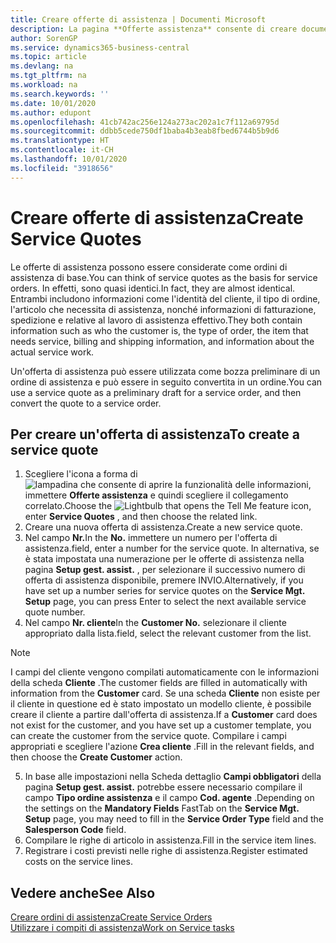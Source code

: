 ```yaml
---
title: Creare offerte di assistenza | Documenti Microsoft
description: La pagina **Offerte assistenza** consente di creare documenti in cui vengono immesse informazioni relative a un servizio di assistenza, ad esempio riparazione e manutenzione, svolto su articoli in assistenza su richiesta del cliente. Un'offerta di assistenza può essere utilizzata come bozza preliminare di un ordine di assistenza e può essere in seguito convertita in un ordine.
author: SorenGP
ms.service: dynamics365-business-central
ms.topic: article
ms.devlang: na
ms.tgt_pltfrm: na
ms.workload: na
ms.search.keywords: ''
ms.date: 10/01/2020
ms.author: edupont
ms.openlocfilehash: 41cb742ac256e124a273ac202a1c7f112a69795d
ms.sourcegitcommit: ddbb5cede750df1baba4b3eab8fbed6744b5b9d6
ms.translationtype: HT
ms.contentlocale: it-CH
ms.lasthandoff: 10/01/2020
ms.locfileid: "3918656"
---
```

# <a name="create-service-quotes"></a><span data-ttu-id="df583-104">Creare offerte di assistenza</span><span class="sxs-lookup"><span data-stu-id="df583-104">Create Service Quotes</span></span>
<span data-ttu-id="df583-105">Le offerte di assistenza possono essere considerate come ordini di assistenza di base.</span><span class="sxs-lookup"><span data-stu-id="df583-105">You can think of service quotes as the basis for service orders.</span></span> <span data-ttu-id="df583-106">In effetti, sono quasi identici.</span><span class="sxs-lookup"><span data-stu-id="df583-106">In fact, they are almost identical.</span></span> <span data-ttu-id="df583-107">Entrambi includono informazioni come l'identità del cliente, il tipo di ordine, l'articolo che necessita di assistenza, nonché informazioni di fatturazione, spedizione e relative al lavoro di assistenza effettivo.</span><span class="sxs-lookup"><span data-stu-id="df583-107">They both contain information such as who the customer is, the type of order, the item that needs service, billing and shipping information, and information about the actual service work.</span></span>
 
<span data-ttu-id="df583-108">Un'offerta di assistenza può essere utilizzata come bozza preliminare di un ordine di assistenza e può essere in seguito convertita in un ordine.</span><span class="sxs-lookup"><span data-stu-id="df583-108">You can use a service quote as a preliminary draft for a service order, and then convert the quote to a service order.</span></span>  
  
## <a name="to-create-a-service-quote"></a><span data-ttu-id="df583-109">Per creare un'offerta di assistenza</span><span class="sxs-lookup"><span data-stu-id="df583-109">To create a service quote</span></span>  
1. <span data-ttu-id="df583-110">Scegliere l'icona a forma di ![lampadina che consente di aprire la funzionalità delle informazioni](media/ui-search/search_small.png "Informazioni sull'operazione che si desidera eseguire"), immettere **Offerte assistenza** e quindi scegliere il collegamento correlato.</span><span class="sxs-lookup"><span data-stu-id="df583-110">Choose the ![Lightbulb that opens the Tell Me feature](media/ui-search/search_small.png "Tell me what you want to do") icon, enter **Service Quotes** , and then choose the related link.</span></span>  
2. <span data-ttu-id="df583-111">Creare una nuova offerta di assistenza.</span><span class="sxs-lookup"><span data-stu-id="df583-111">Create a new service quote.</span></span>  
3. <span data-ttu-id="df583-112">Nel campo **Nr.**</span><span class="sxs-lookup"><span data-stu-id="df583-112">In the **No.**</span></span> <span data-ttu-id="df583-113">immettere un numero per l'offerta di assistenza.</span><span class="sxs-lookup"><span data-stu-id="df583-113">field, enter a number for the service quote.</span></span> <span data-ttu-id="df583-114">In alternativa, se è stata impostata una numerazione per le offerte di assistenza nella pagina **Setup gest. assist.** , per selezionare il successivo numero di offerta di assistenza disponibile, premere INVIO.</span><span class="sxs-lookup"><span data-stu-id="df583-114">Alternatively, if you have set up a number series for service quotes on the **Service Mgt. Setup** page, you can press Enter to select the next available service quote number.</span></span>  
4. <span data-ttu-id="df583-115">Nel campo **Nr. cliente**</span><span class="sxs-lookup"><span data-stu-id="df583-115">In the **Customer No.**</span></span>  <span data-ttu-id="df583-116">selezionare il cliente appropriato dalla lista.</span><span class="sxs-lookup"><span data-stu-id="df583-116">field, select the relevant customer from the list.</span></span>  

  > [!Note]  
  >  <span data-ttu-id="df583-117">I campi del cliente vengono compilati automaticamente con le informazioni della scheda **Cliente** .</span><span class="sxs-lookup"><span data-stu-id="df583-117">The customer fields are filled in automatically with information from the **Customer** card.</span></span> <span data-ttu-id="df583-118">Se una scheda **Cliente** non esiste per il cliente in questione ed è stato impostato un modello cliente, è possibile creare il cliente a partire dall'offerta di assistenza.</span><span class="sxs-lookup"><span data-stu-id="df583-118">If a **Customer** card does not exist for the customer, and you have set up a customer template, you can create the customer from the service quote.</span></span> <span data-ttu-id="df583-119">Compilare i campi appropriati e scegliere l'azione **Crea cliente** .</span><span class="sxs-lookup"><span data-stu-id="df583-119">Fill in the relevant fields, and then choose the **Create Customer** action.</span></span>  
  
5. <span data-ttu-id="df583-120">In base alle impostazioni nella Scheda dettaglio **Campi obbligatori** della pagina **Setup gest. assist.** potrebbe essere necessario compilare il campo **Tipo ordine assistenza** e il campo **Cod. agente** .</span><span class="sxs-lookup"><span data-stu-id="df583-120">Depending on the settings on the **Mandatory Fields** FastTab on the **Service Mgt. Setup** page, you may need to fill in the **Service Order Type** field and the **Salesperson Code** field.</span></span>  
6. <span data-ttu-id="df583-121">Compilare le righe di articolo in assistenza.</span><span class="sxs-lookup"><span data-stu-id="df583-121">Fill in the service item lines.</span></span>  
7. <span data-ttu-id="df583-122">Registrare i costi previsti nelle righe di assistenza.</span><span class="sxs-lookup"><span data-stu-id="df583-122">Register estimated costs on the service lines.</span></span>  
  
## <a name="see-also"></a><span data-ttu-id="df583-123">Vedere anche</span><span class="sxs-lookup"><span data-stu-id="df583-123">See Also</span></span>  
[<span data-ttu-id="df583-124">Creare ordini di assistenza</span><span class="sxs-lookup"><span data-stu-id="df583-124">Create Service Orders</span></span>](service-how-to-create-service-orders.md)  
[<span data-ttu-id="df583-125">Utilizzare i compiti di assistenza</span><span class="sxs-lookup"><span data-stu-id="df583-125">Work on Service tasks</span></span>](service-how-to-work-on-service-tasks.md)  

 